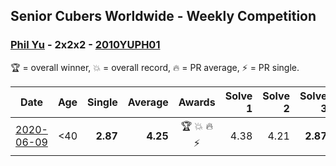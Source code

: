 ## Senior Cubers Worldwide - Weekly Competition
### [Phil Yu](../phil_yu.md) - 2x2x2 - [2010YUPH01](https://www.worldcubeassociation.org/persons/2010YUPH01?event=222)

🏆 = overall winner, 💥 = overall record, 🔥 = PR average, ⚡ = PR single.

| Date | Age | Single | Average | Awards | Solve 1 | Solve 2 | Solve 3 | Solve 4 | Solve 5 | Video |
| :--: | :--: | --: | --: | :--: | --: | --: | --: | --: | --: | :-- |
| [2020-06-09](../../results/222/2020-06-09.md) | <40 | **2.87** | **4.25** | 🏆 💥 🔥 ⚡ | 4.38 | 4.21 | **2.87** | 4.17 | 5.82 | [Link](https://www.facebook.com/events/903549840109576/permalink/904458400018720/) |


<!-- Global site tag (gtag.js) - Google Analytics -->
<script async src="https://www.googletagmanager.com/gtag/js?id=UA-86348435-3"></script>
<script>window.dataLayer = window.dataLayer || []; function gtag() {dataLayer.push(arguments);} gtag('js', new Date()); gtag('config', 'UA-86348435-3');</script>
